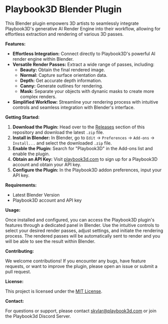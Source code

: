 # Playbook3D Blender Plugin

This Blender plugin empowers 3D artists to seamlessly integrate Playbook3D's generative AI Render Engine into their workflow, allowing for effortless extraction and rendering of various 3D passes.

**Features:**

* **Effortless Integration:**  Connect directly to Playbook3D's powerful AI render engine within Blender.
* **Versatile Render Passes:** Extract a wide range of passes, including:
    * **Beauty:**  Obtain the final rendered image.
    * **Normal:**  Capture surface orientation data.
    * **Depth:**  Get accurate depth information.
    * **Canny:**  Generate outlines for rendering.
    * **Mask:**  Separate your objects with dynanic masks to create more complex renders.
* **Simplified Workflow:**  Streamline your rendering process with intuitive controls and seamless integration with Blender's interface.


**Getting Started:**

1. **Download the Plugin:**  Head over to the [Releases](https://github.com/playbook3d/playbook-blender-plugin/releases) section of this repository and download the latest `.zip` file.
2. **Install in Blender:** In Blender, go to `Edit` -> `Preferences` -> `Add-ons` -> `Install...` and select the downloaded `.zip` file.
3. **Enable the Plugin:** Search for "Playbook3D" in the Add-ons list and enable the plugin.
4. **Obtain an API Key:**  Visit [playbook3d.com](https://playbook3d.com) to sign up for a Playbook3D account and obtain your API key.
5. **Configure the Plugin:**  In the Playbook3D addon preferences, input your API key.

**Requirements:**

* Latest Blender Version
* Playbook3D account and API key

**Usage:**

Once installed and configured, you can access the Playbook3D plugin's features through a dedicated panel in Blender.  Use the intuitive controls to select your desired render passes, adjust settings, and initiate the rendering process.  The rendered passes will be automatically sent to render and you will be able to see the result within Blender.

**Contributing:**

We welcome contributions! If you encounter any bugs, have feature requests, or want to improve the plugin, please open an issue or submit a pull request.

**License:**

This project is licensed under the [MIT License](LICENSE).

**Contact:**

For questions or support, please contact skylar@playbook3d.com or join the Playbook3d Discord Server.
